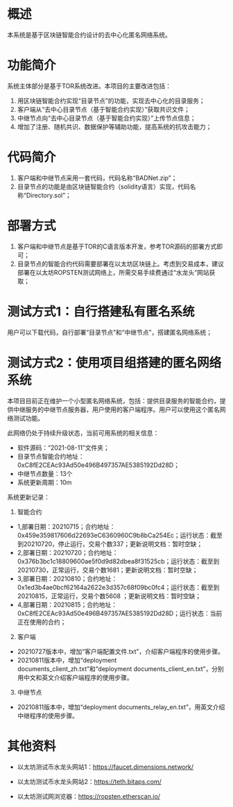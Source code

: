 # 概述
本系统是基于区块链智能合约设计的去中心化匿名网络系统。

# 功能简介
系统主体部分是基于TOR系统改进。本项目的主要改进包括：
1. 用区块链智能合约实现“目录节点”的功能，实现去中心化的目录服务；
2. 客户端从“去中心目录节点（基于智能合约实现）”获取共识文件；
3. 中继节点向“去中心目录节点（基于智能合约实现）”上传节点信息；
4. 增加了注册、随机共识、数据保护等辅助功能，提高系统的抗攻击能力；

# 代码简介
1. 客户端和中继节点采用一套代码，代码名称“BADNet.zip”；
2. 目录节点的功能是由区块链智能合约（solidity语言）实现，代码名称“Directory.sol”；

# 部署方式
1. 客户端和中继节点是基于TOR的C语言版本开发，参考TOR源码的部署方式即可；
2. 目录节点的智能合约代码需要部署在以太坊区块链上。考虑到交易成本，建议部署在以太坊ROPSTEN测试网络上，所需交易手续费通过“水龙头”网站获取；

# 测试方式1：自行搭建私有匿名系统
用户可以下载代码，自行部署“目录节点”和“中继节点”，搭建匿名网络系统；

# 测试方式2：使用项目组搭建的匿名网络系统

本项目目前正在维护一个小型匿名网络系统，包括：提供目录服务的智能合约，提供中继服务的中继节点服务器，用户使用的客户端程序。用户可以使用这个匿名网络测试功能。

此网络仍处于持续升级状态，当前可用系统的相关信息：
- 软件源码：“2021-08-11”文件夹；
- 目录节点智能合约地址：0xC8fE2CEAc93Ad50e496B497357AE5385192Dd28D；
- 中继节点数量：13个
- 系统更新周期：10m

系统更新记录：

1. 智能合约
- 1,部署日期：20210715；合约地址：0x459e359817606d22693eC6360960C9b8bCa254Ec；运行状态：截至到20210720，停止运行，交易个数337；更新说明文档：暂时空缺；
- 2,部署日期：20210720；合约地址：0x376b3bc1c18809600ae5f0d9d82dbea8f31525cb；运行状态：截至到20210730，正常运行，交易个数1681；更新说明文档：暂时空缺；
- 3,部署日期：20210810；合约地址：0x1ed3b4ae0bcf62164a2622e3d357c68f09bc0fc4；运行状态：截至到20210815，正常运行，交易个数5608 ；更新说明文档：暂时空缺；
- 4,部署日期：20210815；合约地址：0xC8fE2CEAc93Ad50e496B497357AE5385192Dd28D；运行状态：当前正在使用的合约；

2. 客户端
- 20210727版本中，增加“客户端配置文件.txt”，介绍客户端程序的使用步骤。
- 20210811版本中，增加“deployment documents_client_zh.txt”和“deployment documents_client_en.txt”，分别用中文和英文介绍客户端程序的使用步骤。

3. 中继节点
- 20210811版本中，增加“deployment documents_relay_en.txt”，用英文介绍中继程序的使用步骤。

# 其他资料

- 以太坊测试币水龙头网站1：https://faucet.dimensions.network/
- 以太坊测试币水龙头网站2：https://teth.bitaps.com/

- 以太坊测试网浏览器：https://ropsten.etherscan.io/
